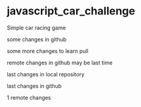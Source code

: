 # javascript_car_challenge
Simple car racing game 

some changes in github


some more changes to learn pull 


remote changes in github may be last time

last changes in local repository

last changes in github

1 remote changes


